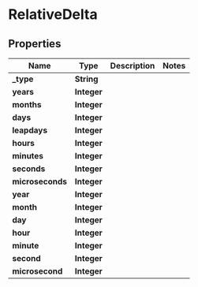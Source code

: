 # RelativeDelta

## Properties
| Name             | Type        | Description | Notes |
|------------------|-------------|-------------|-------|
| **_type**        | **String**  |             |       |
| **years**        | **Integer** |             |       |
| **months**       | **Integer** |             |       |
| **days**         | **Integer** |             |       |
| **leapdays**     | **Integer** |             |       |
| **hours**        | **Integer** |             |       |
| **minutes**      | **Integer** |             |       |
| **seconds**      | **Integer** |             |       |
| **microseconds** | **Integer** |             |       |
| **year**         | **Integer** |             |       |
| **month**        | **Integer** |             |       |
| **day**          | **Integer** |             |       |
| **hour**         | **Integer** |             |       |
| **minute**       | **Integer** |             |       |
| **second**       | **Integer** |             |       |
| **microsecond**  | **Integer** |             |       | 
